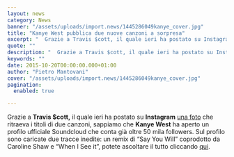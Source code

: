 ```yaml
---
layout: news
category: News
banner: "/assets/uploads/import.news/1445286049kanye_cover.jpg"
title: "Kanye West pubblica due nuove canzoni a sorpresa"
excerpt: "  Grazie a Travis $cott, il quale ieri ha postato su Instagram una foto che ritraeva i titoli di due canzoni, sappiamo che Kanye West ha aperto un profilo ufficiale Soundcloud che conta già oltre 50 mila followers. Sul profilo sono caricate due tracce inedite: un remix di “Say You Will” coprodotto da Caroline Shaw [&hellip"
quote: ""
description: "  Grazie a Travis $cott, il quale ieri ha postato su Instagram una foto che ritraeva i titoli di due canzoni, sappiamo che Kanye West ha aperto un profilo ufficiale Soundcloud che conta già oltre 50 mila followers. Sul profilo sono caricate due tracce inedite: un remix di “Say You Will” coprodotto da Caroline Shaw [&hellip"
keywords: ""
date: 2015-10-20T00:00:00.000+01:00
author: "Pietro Mantovani"
cover: "/assets/uploads/import.news/1445286049kanye_cover.jpg"
pagination:
  enabled: true

---
```


[](https://hotmc.com/wp-content/uploads/2015/10/1445286049kanye%5Fcover.jpg)

Grazie a **Travis $cott,** il quale ieri ha postato su **Instagram** [una foto](https://instagram.com/p/9CC7K1BUtq/) che ritraeva i titoli di due canzoni, sappiamo che **Kanye West** ha aperto un profilo ufficiale Soundcloud che conta già oltre 50 mila followers. Sul profilo sono caricate due tracce inedite: un remix di “Say You Will” coprodotto da Caroline Shaw e “When I See it”, potete ascoltare il tutto cliccando [qui](https://soundcloud.com/kanyewest).